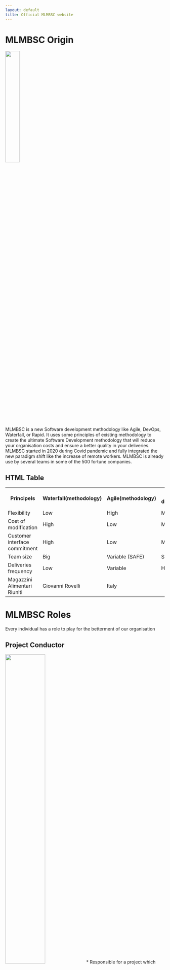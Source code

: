 ```yaml
---
layout: default
title: Official MLMBSC website
---
```

# MLMBSC Origin
<img src="/unofficial/pictures/logo1.png" width="30%">
 
MLMBSC is a new Software development methodology like Agile, DevOps, Waterfall, or Rapid. It uses some principles of existing methodology to create the ultimate Software Development methodology that will reduce your organisation costs and ensure a better quality in your deliveries. MLMBSC started in 2020 during Covid pandemic and fully integrated the new paradigm shift like the increase of remote workers.
MLMBSC is already use by several teams in some of the 500 fortune companies.

<h2>HTML Table</h2>

<table>
  <tr>
    <th>Principels</th>
    <th>Waterfall(methodology)</th>
    <th>Agile(methodology)</th>
    <th>Feature-driven development(implementation)</th>
    <th>Scrum</th>
    <th>Extrem Programing</th>
    <th>Lean</th>
    <th>Rapid application development</th>
  </tr>
  <tr>
    <td>Flexibility</td>
    <td>Low</td>
    <td>High</td>
    <td>Medium</td>
    <td>High</td>
    <td>High</td>
    <td>High</td>
    <td>High</td>
  </tr>
  <tr>
    <td>Cost of modification</td>
    <td>High</td>
    <td>Low</td>
    <td>Medium</td>
    <td>Low</td>
    <td>Low</td>
    <td>Low</td>
    <td>Low</td>
  </tr>
  <tr>
    <td>Customer interface commitment</td>
    <td>High</td>
    <td>Low</td>
    <td>Medium</td>
    <td>Low</td>
    <td>High</td>
    <td>Low</td>
    <td>High</td>
  </tr>
  <tr>
    <td>Team size</td>
    <td>Big</td>
    <td>Variable (SAFE)</td>
    <td>Small</td>
    <td>Big</td>
    <td>Big</td>
    <td>Big</td>
    <td>Big</td>
  </tr>
  <tr>
    <td>Deliveries frequency</td>
    <td>Low</td>
    <td>Variable</td>
    <td>High(2 weeks)</td>
    <td>High(2 weeks)</td>
    <td>High(2 weeks)</td>
    <td>High(2 weeks)</td>
    <td>High(2 weeks)</td>
  </tr>
  <tr>
    <td>Magazzini Alimentari Riuniti</td>
    <td>Giovanni Rovelli</td>
    <td>Italy</td>
  </tr>
</table>
 
# MLMBSC Roles
 
Every individual has a role to play for the betterment of our organisation
## Project Conductor
<img src="/unofficial/pictures/conductor.jpg" width="50%">
* Responsible for a project which follow the MLMBSC methodology,
* Work closely with the Marketing/Sales team to ensure the product evolve in the direction needed to meet customers expectation,
* Deliver valuable metrics to your company and management to keep track of the progress and risks.
 
## Facilitator
<img src="/unofficial/pictures/facilitator.jpg" width="50%">
* Responsible for communicating with all team members to ensure the objectives provided by the conductor are meet,
* Work closely with the team (Software Dev, Quality tester, Operations) to keep them focus and motivated on their tasks,
* Voice the feedback of the team to the rest of the project responsibles.
 
## Administrator
<img src="/unofficial/pictures/administrator.jpg" width="50%">
* Responsible to ensure MLMBSC methodology is strictly followed on several projects(Cross Team and cross Organisation),
* Suggest improvement (MLMBSC trainings) to the different team members,
* Keep up to date with the latest MLMBSC guidelines to ensure your organisation benefits from the latest guideline of MLMBSC
 
## Evangelist
<img src="/unofficial/pictures/coach.jpg" width="50%">
* Responsible for promoting MLMBSC in your organisation(Cross Team and cross Organisation),
* Act as a Coach during MLMBSC projects events(like Iteration planning),
* Work with other MLMBSC members in your organisation to gather and share success stories.
 
## Agent
<img src="/unofficial/pictures/agent.jpg" width="50%">
* Responsible to follow basic MLMBSC guideline in its project.
* Guarantee a minimal knowledge of MLMBSC for the project's participants (Software Dev, Quality tester, Operations, Marketing, Sales)
* This first level certification can be learned from MLMBSC Administrator or MLMBSC Evangelist.
 
 
# FAQ
<img src="/unofficial/pictures/question.jpg" width="50%">
* How to get professional training to implement MLMBSC in our company ?
Online training will be availble soon.
